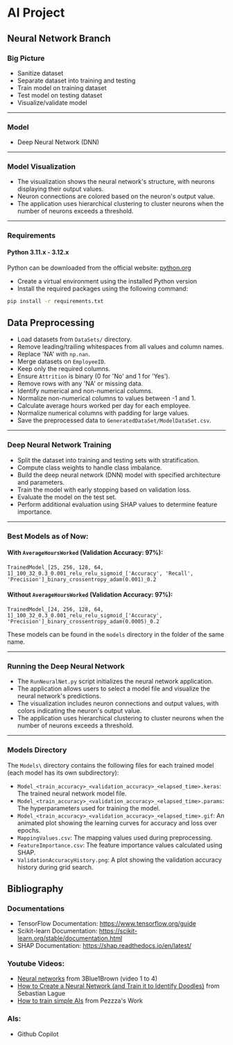 # AI Project

## Neural Network Branch

### Big Picture
- Sanitize dataset
- Separate dataset into training and testing
- Train model on training dataset
- Test model on testing dataset
- Visualize/validate model

---

### Model
- Deep Neural Network (DNN)

---

### Model Visualization
- The visualization shows the neural network's structure, with neurons displaying their output values.
- Neuron connections are colored based on the neuron's output value.
- The application uses hierarchical clustering to cluster neurons when the number of neurons exceeds a threshold.

---

### Requirements
#### Python 3.11.x - 3.12.x

Python can be downloaded from the official website: [python.org](https://www.python.org/downloads/)

- Create a virtual environment using the installed Python version
- Install the required packages using the following command:

```bash
pip install -r requirements.txt
```


## Data Preprocessing
- Load datasets from `DataSets/` directory.
- Remove leading/trailing whitespaces from all values and column names.
- Replace 'NA' with `np.nan`.
- Merge datasets on `EmployeeID`.
- Keep only the required columns.
- Ensure `Attrition` is binary (0 for 'No' and 1 for 'Yes').
- Remove rows with any 'NA' or missing data.
- Identify numerical and non-numerical columns.
- Normalize non-numerical columns to values between -1 and 1.
- Calculate average hours worked per day for each employee.
- Normalize numerical columns with padding for large values.
- Save the preprocessed data to `GeneratedDataSet/ModelDataSet.csv`.

---

### Deep Neural Network Training
- Split the dataset into training and testing sets with stratification.
- Compute class weights to handle class imbalance.
- Build the deep neural network (DNN) model with specified architecture and parameters.
- Train the model with early stopping based on validation loss.
- Evaluate the model on the test set.
- Perform additional evaluation using SHAP values to determine feature importance.

---

### Best Models as of Now:
#### With `AverageHoursWorked` (Validation Accuracy: 97%):

`TrainedModel_[25, 256, 128, 64, 1]_100_32_0.3_0.001_relu_relu_sigmoid_['Accuracy', 'Recall', 'Precision']_binary_crossentropy_adam(0.001)_0.2`

#### Without `AverageHoursWorked` (Validation Accuracy: 97%):

`TrainedModel_[24, 256, 128, 64, 1]_100_32_0.3_0.001_relu_relu_sigmoid_['Accuracy', 'Precision']_binary_crossentropy_adam(0.0005)_0.2`

These models can be found in the `models` directory in the folder of the same name.

---

### Running the Deep Neural Network
- The `RunNeuralNet.py` script initializes the neural network application.
- The application allows users to select a model file and visualize the neural network's predictions.
- The visualization includes neuron connections and output values, with colors indicating the neuron's output value.
- The application uses hierarchical clustering to cluster neurons when the number of neurons exceeds a threshold.

---

### Models Directory
The `Models\` directory contains the following files for each trained model (each model has its own subdirectory):
- `Model_<train_accuracy>_<validation_accuracy>_<elapsed_time>.keras`: The trained neural network model file.
- `Model_<train_accuracy>_<validation_accuracy>_<elapsed_time>.params`: The hyperparameters used for training the model.
- `Model_<train_accuracy>_<validation_accuracy>_<elapsed_time>.gif`: An animated plot showing the learning curves for accuracy and loss over epochs.
- `MappingValues.csv`: The mapping values used during preprocessing.
- `FeatureImportance.csv`: The feature importance values calculated using SHAP.
- `ValidationAccuracyHistory.png`: A plot showing the validation accuracy history during grid search.



## Bibliography
### Documentations
- TensorFlow Documentation: https://www.tensorflow.org/guide
- Scikit-learn Documentation: https://scikit-learn.org/stable/documentation.html
- SHAP Documentation: https://shap.readthedocs.io/en/latest/

### Youtube Videos:
-  [Neural networks](https://www.youtube.com/playlist?list=PLZHQObOWTQDNU6R1_67000Dx_ZCJB-3pi) from 3Blue1Brown (video 1 to 4)
- [How to Create a Neural Network (and Train it to Identify Doodles)](https://www.youtube.com/watch?v=hfMk-kjRv4c) from Sebastian Lague
- [How to train simple AIs](https://www.youtube.com/watch?v=EvV5Qtp_fYg) from Pezzza's Work

### AIs:
- Github Copilot